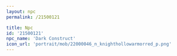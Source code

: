 ```yaml
---
layout: npc
permalink: /21500121

title: Npc
id: '21500121'
npc_name: 'Dark Construct'
icon_url: 'portrait/mob/22000046_n_knighthollowarmorred_p.png'
---
```

